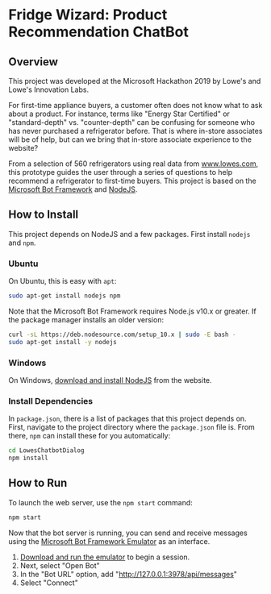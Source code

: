 # Fridge Wizard: Product Recommendation ChatBot

## Overview

This project was developed at the Microsoft Hackathon 2019 by Lowe's and Lowe's Innovation Labs.

For first-time appliance buyers, a customer often does not know what to ask about a product. For instance, terms like "Energy Star Certified" or "standard-depth" vs. "counter-depth" can be confusing for someone who has never purchased a refrigerator before. That is where in-store associates will be of help, but can we bring that in-store associate experience to the website?

From a selection of 560 refrigerators using real data from www.lowes.com, this prototype guides the user through a series of questions to help recommend a refrigerator to first-time buyers. This project is based on the [Microsoft Bot Framework](https://dev.botframework.com) and [NodeJS](https://nodejs.org).

## How to Install

This project depends on NodeJS and a few packages. First install `nodejs` and `npm`.

### Ubuntu

On Ubuntu, this is easy with `apt`:

```bash
sudo apt-get install nodejs npm
```

Note that the Microsoft Bot Framework requires Node.js v10.x or greater. If the package manager installs an older version:

```bash
curl -sL https://deb.nodesource.com/setup_10.x | sudo -E bash -
sudo apt-get install -y nodejs
```

### Windows

On Windows, [download and install NodeJS](https://nodejs.org/en/download/) from the website.

### Install Dependencies

In `package.json`, there is a list of packages that this project depends on. First, navigate to the project directory where the `package.json` file is. From there, `npm` can install these for you automatically:

```bash
cd LowesChatbotDialog
npm install
```

## How to Run

To launch the web server, use the `npm start` command:

```bash
npm start
```

Now that the bot server is running, you can send and receive messages using the [Microsoft Bot Framework Emulator](https://github.com/microsoft/BotFramework-Emulator) as an interface.

1. [Download and run the emulator](https://github.com/Microsoft/BotFramework-Emulator/releases) to begin a session.
1. Next, select "Open Bot"
1. In the "Bot URL" option, add "http://127.0.0.1:3978/api/messages"
1. Select "Connect"
